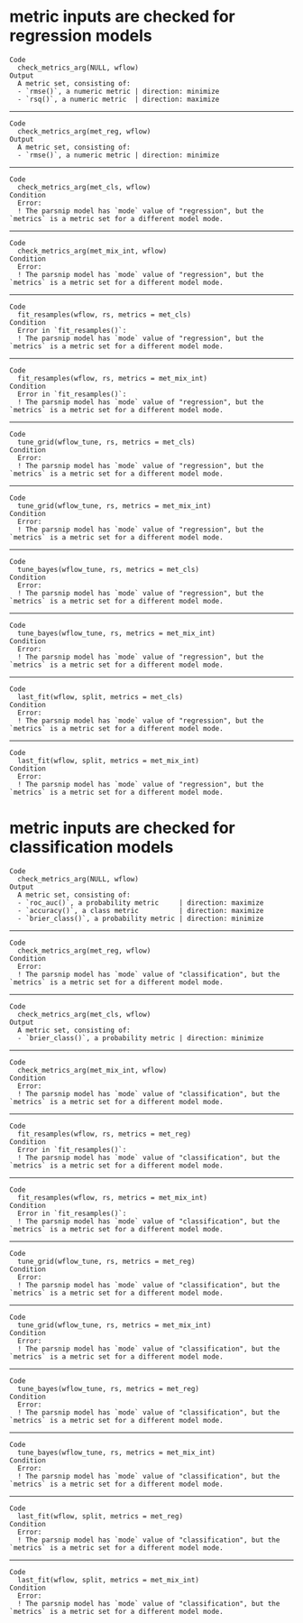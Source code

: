 # metric inputs are checked for regression models

    Code
      check_metrics_arg(NULL, wflow)
    Output
      A metric set, consisting of:
      - `rmse()`, a numeric metric | direction: minimize
      - `rsq()`, a numeric metric  | direction: maximize

---

    Code
      check_metrics_arg(met_reg, wflow)
    Output
      A metric set, consisting of:
      - `rmse()`, a numeric metric | direction: minimize

---

    Code
      check_metrics_arg(met_cls, wflow)
    Condition
      Error:
      ! The parsnip model has `mode` value of "regression", but the `metrics` is a metric set for a different model mode.

---

    Code
      check_metrics_arg(met_mix_int, wflow)
    Condition
      Error:
      ! The parsnip model has `mode` value of "regression", but the `metrics` is a metric set for a different model mode.

---

    Code
      fit_resamples(wflow, rs, metrics = met_cls)
    Condition
      Error in `fit_resamples()`:
      ! The parsnip model has `mode` value of "regression", but the `metrics` is a metric set for a different model mode.

---

    Code
      fit_resamples(wflow, rs, metrics = met_mix_int)
    Condition
      Error in `fit_resamples()`:
      ! The parsnip model has `mode` value of "regression", but the `metrics` is a metric set for a different model mode.

---

    Code
      tune_grid(wflow_tune, rs, metrics = met_cls)
    Condition
      Error:
      ! The parsnip model has `mode` value of "regression", but the `metrics` is a metric set for a different model mode.

---

    Code
      tune_grid(wflow_tune, rs, metrics = met_mix_int)
    Condition
      Error:
      ! The parsnip model has `mode` value of "regression", but the `metrics` is a metric set for a different model mode.

---

    Code
      tune_bayes(wflow_tune, rs, metrics = met_cls)
    Condition
      Error:
      ! The parsnip model has `mode` value of "regression", but the `metrics` is a metric set for a different model mode.

---

    Code
      tune_bayes(wflow_tune, rs, metrics = met_mix_int)
    Condition
      Error:
      ! The parsnip model has `mode` value of "regression", but the `metrics` is a metric set for a different model mode.

---

    Code
      last_fit(wflow, split, metrics = met_cls)
    Condition
      Error:
      ! The parsnip model has `mode` value of "regression", but the `metrics` is a metric set for a different model mode.

---

    Code
      last_fit(wflow, split, metrics = met_mix_int)
    Condition
      Error:
      ! The parsnip model has `mode` value of "regression", but the `metrics` is a metric set for a different model mode.

# metric inputs are checked for classification models

    Code
      check_metrics_arg(NULL, wflow)
    Output
      A metric set, consisting of:
      - `roc_auc()`, a probability metric     | direction: maximize
      - `accuracy()`, a class metric          | direction: maximize
      - `brier_class()`, a probability metric | direction: minimize

---

    Code
      check_metrics_arg(met_reg, wflow)
    Condition
      Error:
      ! The parsnip model has `mode` value of "classification", but the `metrics` is a metric set for a different model mode.

---

    Code
      check_metrics_arg(met_cls, wflow)
    Output
      A metric set, consisting of:
      - `brier_class()`, a probability metric | direction: minimize

---

    Code
      check_metrics_arg(met_mix_int, wflow)
    Condition
      Error:
      ! The parsnip model has `mode` value of "classification", but the `metrics` is a metric set for a different model mode.

---

    Code
      fit_resamples(wflow, rs, metrics = met_reg)
    Condition
      Error in `fit_resamples()`:
      ! The parsnip model has `mode` value of "classification", but the `metrics` is a metric set for a different model mode.

---

    Code
      fit_resamples(wflow, rs, metrics = met_mix_int)
    Condition
      Error in `fit_resamples()`:
      ! The parsnip model has `mode` value of "classification", but the `metrics` is a metric set for a different model mode.

---

    Code
      tune_grid(wflow_tune, rs, metrics = met_reg)
    Condition
      Error:
      ! The parsnip model has `mode` value of "classification", but the `metrics` is a metric set for a different model mode.

---

    Code
      tune_grid(wflow_tune, rs, metrics = met_mix_int)
    Condition
      Error:
      ! The parsnip model has `mode` value of "classification", but the `metrics` is a metric set for a different model mode.

---

    Code
      tune_bayes(wflow_tune, rs, metrics = met_reg)
    Condition
      Error:
      ! The parsnip model has `mode` value of "classification", but the `metrics` is a metric set for a different model mode.

---

    Code
      tune_bayes(wflow_tune, rs, metrics = met_mix_int)
    Condition
      Error:
      ! The parsnip model has `mode` value of "classification", but the `metrics` is a metric set for a different model mode.

---

    Code
      last_fit(wflow, split, metrics = met_reg)
    Condition
      Error:
      ! The parsnip model has `mode` value of "classification", but the `metrics` is a metric set for a different model mode.

---

    Code
      last_fit(wflow, split, metrics = met_mix_int)
    Condition
      Error:
      ! The parsnip model has `mode` value of "classification", but the `metrics` is a metric set for a different model mode.

